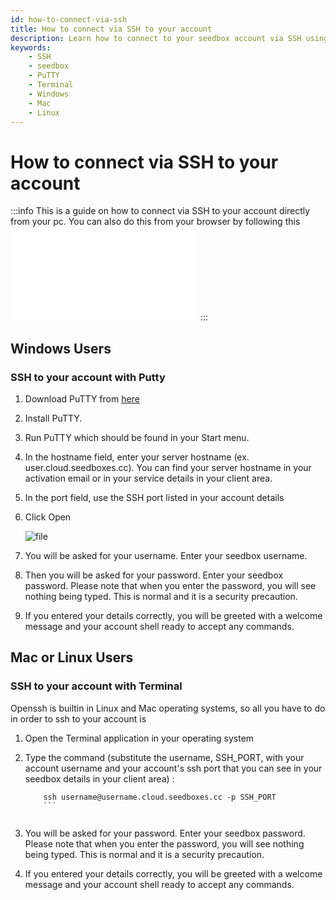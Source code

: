 ```yaml
---
id: how-to-connect-via-ssh
title: How to connect via SSH to your account
description: Learn how to connect to your seedbox account via SSH using PuTTY on Windows or Terminal on Mac and Linux.
keywords:
    - SSH
    - seedbox
    - PuTTY
    - Terminal
    - Windows
    - Mac
    - Linux
---
```


# How to connect via SSH to your account
:::info
This is a guide on how to connect via SSH to your account directly from your pc. You can also do this from your browser by following this ![guide](../howtos/How_to_connect_remotely_to_your_seedbox_via_the_web_browser.md)
:::

## Windows Users
### SSH to your account with Putty
1. Download PuTTY from [here](http://the.earth.li/~sgtatham/putty/latest/x86/putty.exe)
1. Install PuTTY.
1. Run PuTTY which should be found in your Start menu.
1. In the hostname field, enter your server hostname (ex. user.cloud.seedboxes.cc). You can find your server hostname in your activation email or in your service details in your client area.
1. In the port field, use the SSH port listed in your account details
1. Click Open

    ![file](https://rapiddot-support-community-uploads.s3.amazonaws.com/uploads/image-1491671331505.png)

1. You will be asked for your username. Enter your seedbox username.
1. Then you will be asked for your password. Enter your seedbox password. Please note that when you enter the password, you will see nothing being typed. This is normal and it is a security precaution.
1. If you entered your details correctly, you will be greeted with a welcome message and your account shell ready to accept any commands.

## Mac or Linux Users
### SSH to your account with Terminal
Openssh is builtin in Linux and Mac operating systems, so all you have to do in order to ssh to your account is

1. Open the Terminal application in your operating system
1. Type the command (substitute the username, SSH_PORT, with your account username and your account's ssh port that you can see in your seedbox details in your client area) : 

    ```
		ssh username@username.cloud.seedboxes.cc -p SSH_PORT
		```


1. You will be asked for your password. Enter your seedbox password. Please note that when you enter the password, you will see nothing being typed. This is normal and it is a security precaution.
1. If you entered your details correctly, you will be greeted with a welcome message and your account shell ready to accept any commands.


